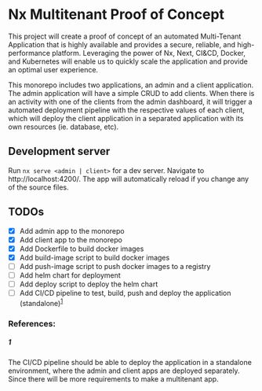 # Nx Multitenant Proof of Concept

This project will create a proof of concept of an automated Multi-Tenant Application that is highly available and provides a secure, reliable, and high-performance platform. Leveraging the power of Nx, Next, CI&CD, Docker, and Kubernetes will enable us to quickly scale the application and provide an optimal user experience.

This monorepo includes two applications, an admin and a client application. The admin application will have a simple CRUD to add clients. When there is an activity with one of the clients from the admin dashboard, it will trigger a automated deployment pipeline with the respective values of each client, which will deploy the client application in a separated application with its own resources (ie. database, etc).

## Development server

Run `nx serve <admin | client>` for a dev server. Navigate to http://localhost:4200/. The app will automatically reload if you change any of the source files.

## TODOs

- [x] Add admin app to the monorepo
- [x] Add client app to the monorepo
- [x] Add Dockerfile to build docker images
- [x] Add build-image script to build docker images
- [ ] Add push-image script to push docker images to a registry
- [ ] Add helm chart for deployment
- [ ] Add deploy script to deploy the helm chart
- [ ] Add CI/CD pipeline to test, build, push and deploy the application (standalone)<sup>[1](#1)</sup>

### References:

##### 1

The CI/CD pipeline should be able to deploy the application in a standalone environment, where the admin and client apps are deployed separately. Since there will be more requirements to make a multitenant app.
